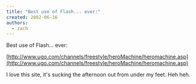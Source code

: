 ```yaml
---
title: "Best use of Flash... ever:"
created: 2002-06-16
authors: 
  - zach
---
```


Best use of Flash... ever:  
  
[http://www.ugo.com/channels/freestyle/heroMachine/heromachine.asp](http://www.ugo.com/channels/freestyle/heroMachine/heromachine.asp)  
  
I love this site, it's sucking the afternoon out from under my feet. Heh heh.
